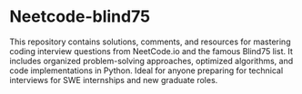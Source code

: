 # Neetcode-blind75
This repository contains solutions, comments, and resources for mastering coding interview questions from NeetCode.io and the famous Blind75 list. It includes organized problem-solving approaches, optimized algorithms, and code implementations in Python. Ideal for anyone preparing for technical interviews for SWE internships and new graduate roles.
